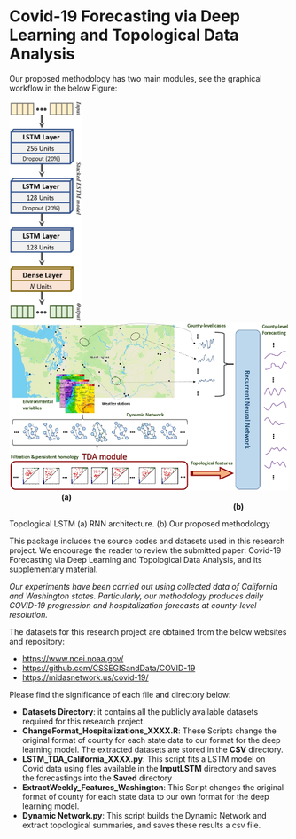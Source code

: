 # Covid-19 Forecasting via Deep Learning and Topological Data Analysis


Our proposed methodology has two main modules, see the graphical workflow in the below Figure:



<p float="left">
  <img src="Images/RNN_Architecture_page-0001.jpg" width="130" /> 
  <img  width="40" />
  <img src="Images/WorkflowMethod_page-0001.jpg" width="650" /> 
  <img  width="90" />
  <b>(a)</b>
  <img  width="400" />
  <b>(b)</b>
</p>

Topological LSTM (a) RNN architecture. (b) Our proposed methodology


This package includes the source codes and datasets used in this research project. We encourage the reader to review the submitted paper: Covid-19 Forecasting via Deep Learning and Topological Data Analysis, and its supplementary material.

*Our experiments have been carried out using collected data of California and Washington  states.  Particularly,  our  methodology  produces  daily  COVID-19 progression and hospitalization forecasts at county-level resolution.*

The datasets for this research project are obtained from the below websites and repository:
* https://www.ncei.noaa.gov/
* https://github.com/CSSEGISandData/COVID-19
* https://midasnetwork.us/covid-19/

Please find the significance of each file and directory below:

* **Datasets Directory**: it contains all the publicly available datasets required for this research project. 
* **ChangeFormat_Hospitalizations_XXXX.R**: These Scripts change the original format of county for each state data to our format for the deep learning model. The extracted datasets are stored in the **CSV** directory.
* **LSTM_TDA_California_XXXX.py**: This script fits a LSTM model on Covid data using files available in the **InputLSTM** directory and saves the forecastings into the **Saved** directory
* **ExtractWeekly_Features_Washington**:  This Script changes the original format of county for each state data to our own format for the deep learning model.
* **Dynamic Network.py**: This script builds the Dynamic Network and extract topological summaries, and saves these  results a csv file.




